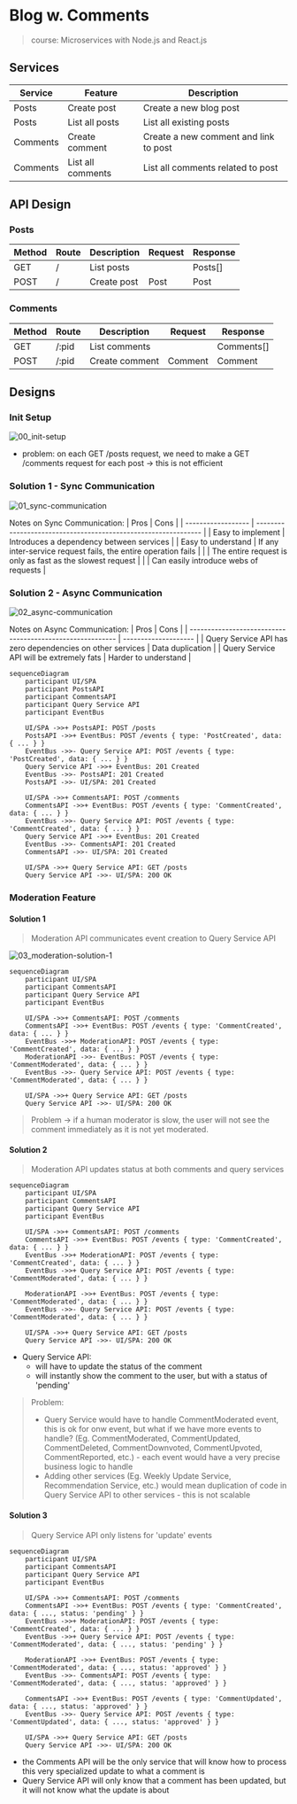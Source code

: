 # Blog w. Comments
> course: Microservices with Node.js and React.js

## Services
| Service  | Feature           | Description                           |
| -------- | ----------------- | ------------------------------------- |
| Posts    | Create post       | Create a new blog post                |
| Posts    | List all posts    | List all existing posts               |
| Comments | Create comment    | Create a new comment and link to post |
| Comments | List all comments | List all comments related to post     |

## API Design
### Posts
| Method | Route | Description | Request | Response |
| ------ | ----- | ----------- | ------- | -------- |
| GET    | /     | List posts  |         | Posts[]  |
| POST   | /     | Create post | Post    | Post     |

### Comments
| Method | Route | Description    | Request | Response   |
| ------ | ----- | -------------- | ------- | ---------- |
| GET    | /:pid | List comments  |         | Comments[] |
| POST   | /:pid | Create comment | Comment | Comment    |

## Designs
### Init Setup
![00_init-setup](./00_init-setup.png)
- problem: on each GET /posts request, we need to make a GET /comments request for each post -> this is not efficient

### Solution 1 - Sync Communication
![01_sync-communication](./01_sync-communication.png)

Notes on Sync Communication:
| Pros               | Cons                                                           |
| ------------------ | -------------------------------------------------------------- |
| Easy to implement  | Introduces a dependency between services                       |
| Easy to understand | If any inter-service request fails, the entire operation fails |
|                    | The entire request is only as fast as the slowest request      |
|                    | Can easily introduce webs of requests                          |

### Solution 2 - Async Communication
![02_async-communication](./02_async-communication.png)

Notes on Async Communication:
| Pros                                                      | Cons                 |
| --------------------------------------------------------- | -------------------- |
| Query Service API has zero dependencies on other services | Data duplication     |
| Query Service API will be extremely fats                  | Harder to understand |

```mermaid
sequenceDiagram
    participant UI/SPA
    participant PostsAPI
    participant CommentsAPI
    participant Query Service API
    participant EventBus

    UI/SPA ->>+ PostsAPI: POST /posts
    PostsAPI ->>+ EventBus: POST /events { type: 'PostCreated', data: { ... } }
    EventBus ->>- Query Service API: POST /events { type: 'PostCreated', data: { ... } }
    Query Service API ->>+ EventBus: 201 Created
    EventBus ->>- PostsAPI: 201 Created
    PostsAPI ->>- UI/SPA: 201 Created

    UI/SPA ->>+ CommentsAPI: POST /comments
    CommentsAPI ->>+ EventBus: POST /events { type: 'CommentCreated', data: { ... } }
    EventBus ->>- Query Service API: POST /events { type: 'CommentCreated', data: { ... } }
    Query Service API ->>+ EventBus: 201 Created
    EventBus ->>- CommentsAPI: 201 Created
    CommentsAPI ->>- UI/SPA: 201 Created

    UI/SPA ->>+ Query Service API: GET /posts
    Query Service API ->>- UI/SPA: 200 OK
```

### Moderation Feature

#### Solution 1
> Moderation API communicates event creation to Query Service API

![03_moderation-solution-1](./03_moderation-solution-1.png)
```mermaid
sequenceDiagram
    participant UI/SPA
    participant CommentsAPI
    participant Query Service API
    participant EventBus

    UI/SPA ->>+ CommentsAPI: POST /comments
    CommentsAPI ->>+ EventBus: POST /events { type: 'CommentCreated', data: { ... } }
    EventBus ->>+ ModerationAPI: POST /events { type: 'CommentCreated', data: { ... } }
    ModerationAPI ->>- EventBus: POST /events { type: 'CommentModerated', data: { ... } }
    EventBus ->>- Query Service API: POST /events { type: 'CommentModerated', data: { ... } }

    UI/SPA ->>+ Query Service API: GET /posts
    Query Service API ->>- UI/SPA: 200 OK
```
> Problem -> if a human moderator is slow, the user will not see the comment immediately as it is not yet moderated.

#### Solution 2
> Moderation API updates status at both comments and query services
```mermaid
sequenceDiagram
    participant UI/SPA
    participant CommentsAPI
    participant Query Service API
    participant EventBus

    UI/SPA ->>+ CommentsAPI: POST /comments
    CommentsAPI ->>+ EventBus: POST /events { type: 'CommentCreated', data: { ... } }
    EventBus ->>+ ModerationAPI: POST /events { type: 'CommentCreated', data: { ... } }
    EventBus ->>+ Query Service API: POST /events { type: 'CommentModerated', data: { ... } }

    ModerationAPI ->>+ EventBus: POST /events { type: 'CommentModerated', data: { ... } }
    EventBus ->>- Query Service API: POST /events { type: 'CommentModerated', data: { ... } }

    UI/SPA ->>+ Query Service API: GET /posts
    Query Service API ->>- UI/SPA: 200 OK
```
- Query Service API:
  - will have to update the status of the comment
  - will instantly show the comment to the user, but with a status of 'pending'

> Problem:
> - Query Service would have to handle CommentModerated event, this is ok for onw event, but what if we have more events to handle? (Eg. CommentModerated, CommentUpdated, CommentDeleted, CommentDownvoted, CommentUpvoted, CommentReported, etc.) - each event would have a very precise business logic to handle
> - Adding other services (Eg. Weekly Update Service, Recommendation Service, etc.) would mean duplication of code in Query Service API to other services - this is not scalable

#### Solution 3
> Query Service API only listens for 'update' events
```mermaid
sequenceDiagram
    participant UI/SPA
    participant CommentsAPI
    participant Query Service API
    participant EventBus

    UI/SPA ->>+ CommentsAPI: POST /comments
    CommentsAPI ->>+ EventBus: POST /events { type: 'CommentCreated', data: { ..., status: 'pending' } }
    EventBus ->>+ ModerationAPI: POST /events { type: 'CommentCreated', data: { ... } }
    EventBus ->>+ Query Service API: POST /events { type: 'CommentModerated', data: { ..., status: 'pending' } }

    ModerationAPI ->>+ EventBus: POST /events { type: 'CommentModerated', data: { ..., status: 'approved' } }
    EventBus ->>- CommentsAPI: POST /events { type: 'CommentModerated', data: { ..., status: 'approved' } }

    CommentsAPI ->>+ EventBus: POST /events { type: 'CommentUpdated', data: { ..., status: 'approved' } }
    EventBus ->>- Query Service API: POST /events { type: 'CommentUpdated', data: { ..., status: 'approved' } }

    UI/SPA ->>+ Query Service API: GET /posts
    Query Service API ->>- UI/SPA: 200 OK
```
- the Comments API will be the only service that will know how to process this very specialized update to what a comment is
- Query Service API will only know that a comment has been updated, but it will not know what the update is about